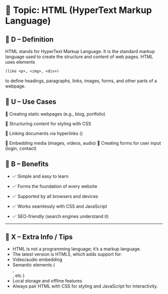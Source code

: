 # 🧩 Topic: HTML (HyperText Markup Language)

## 🔹 D – Definition

HTML stands for HyperText Markup Language. It is the standard markup language used to create the structure and content of web pages. HTML uses elements

```txt
(like <p>, <img>, <div>)
```

to define headings, paragraphs, links, images, forms, and other parts of a webpage.

## 🔹 U – Use Cases

🔸 Creating static webpages (e.g., blog, portfolio)

🔸 Structuring content for styling with CSS

🔸 Linking documents via hyperlinks (<a>)

🔸 Embedding media (images, videos, audio)
🔸 Creating forms for user input (login, contact)

## 🔹 B – Benefits

- ✅ Simple and easy to learn

- ✅ Forms the foundation of every website

- ✅ Supported by all browsers and devices

- ✅ Works seamlessly with CSS and JavaScript

- ✅ SEO-friendly (search engines understand it)

---

## 🔹 X – Extra Info / Tips

- HTML is not a programming language; it’s a markup language.
- The latest version is HTML5, which adds support for:
- Video/audio embedding
- Semantic elements (<section>, <article>, etc.)
- Local storage and offline features
- Always pair HTML with CSS for styling and JavaScript for interactivity.
